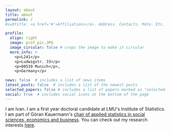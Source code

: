 ```yaml
---
layout: about
title: about
permalink: /
#subtitle: <a href='#'>Affiliations</a>. Address. Contacts. Moto. Etc.

profile:
  align: right
  image: prof_pic.JPG
  image_circular: false # crops the image to make it circular
  more_info: >
    <p>L241</p>
    <p>Ludwigstr. 33</p> 
    <p>80539 Munich</p>,
    <p>Germany</p>

news: false  # includes a list of news items
latest_posts: false  # includes a list of the newest posts
selected_papers: false # includes a list of papers marked as "selected={true}"
social: true  # includes social icons at the bottom of the page
---
```


I am Ivan. I am a first year doctoral candidate at LMU's Institute of Statistics. I am part of Göran Kauermann's [chair of applied statistics in social sciences, economics and business](https://www.en.wisostat.statistik.uni-muenchen.de/index.html). You can check out my research interests [here](/cv/#academic-interests).
